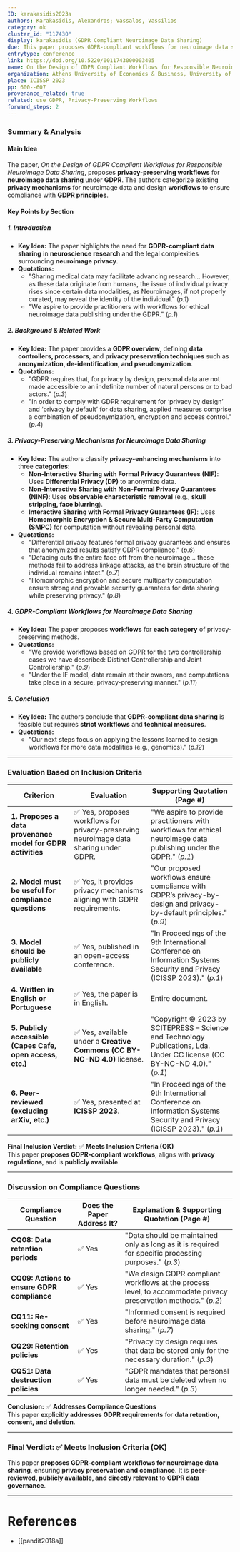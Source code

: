 ```yaml
---
ID: karakasidis2023a
authors: Karakasidis, Alexandros; Vassalos, Vassilios
category: ok
cluster_id: "117430"
display: karakasidis (GDPR Compliant Neuroimage Data Sharing)
due: This paper proposes GDPR-compliant workflows for neuroimage data sharing, ensuring privacy preservation.
entrytype: conference
link: https://doi.org/10.5220/0011743000003405
name: On the Design of GDPR Compliant Workflows for Responsible Neuroimage Data Sharing
organization: Athens University of Economics & Business, University of Macedonia
place: ICISSP 2023
pp: 600--607
provenance_related: true
related: use GDPR, Privacy-Preserving Workflows
forward_steps: 2
---
```

### **Summary & Analysis**

#### **Main Idea**

The paper, _On the Design of GDPR Compliant Workflows for Responsible Neuroimage Data Sharing_, proposes **privacy-preserving workflows** for **neuroimage data sharing** under **GDPR**. The authors categorize existing **privacy mechanisms** for neuroimage data and design **workflows** to ensure compliance with **GDPR principles**.

#### **Key Points by Section**

##### **1. Introduction**

- **Key Idea:** The paper highlights the need for **GDPR-compliant** **data sharing** in **neuroscience research** and the legal complexities surrounding **neuroimage privacy**.
- **Quotations:**
    - "Sharing medical data may facilitate advancing research... However, as these data originate from humans, the issue of individual privacy rises since certain data modalities, as Neuroimages, if not properly curated, may reveal the identity of the individual." (_p.1_)
    - "We aspire to provide practitioners with workflows for ethical neuroimage data publishing under the GDPR." (_p.1_)

##### **2. Background & Related Work**

- **Key Idea:** The paper provides a **GDPR overview**, defining **data controllers, processors**, and **privacy preservation techniques** such as **anonymization, de-identification, and pseudonymization**.
- **Quotations:**
    - "GDPR requires that, for privacy by design, personal data are not made accessible to an indefinite number of natural persons or to bad actors." (_p.3_)
    - "In order to comply with GDPR requirement for ‘privacy by design’ and ‘privacy by default’ for data sharing, applied measures comprise a combination of pseudonymization, encryption and access control." (_p.4_)

##### **3. Privacy-Preserving Mechanisms for Neuroimage Data Sharing**

- **Key Idea:** The authors classify **privacy-enhancing mechanisms** into three **categories**:
    - **Non-Interactive Sharing with Formal Privacy Guarantees (NIF)**: Uses **Differential Privacy (DP)** to anonymize data.
    - **Non-Interactive Sharing with Non-Formal Privacy Guarantees (NINF)**: Uses **observable characteristic removal** (e.g., **skull stripping, face blurring**).
    - **Interactive Sharing with Formal Privacy Guarantees (IF)**: Uses **Homomorphic Encryption & Secure Multi-Party Computation (SMPC)** for computation without revealing personal data.
- **Quotations:**
    - "Differential privacy features formal privacy guarantees and ensures that anonymized results satisfy GDPR compliance." (_p.6_)
    - "Defacing cuts the entire face off from the neuroimage... these methods fail to address linkage attacks, as the brain structure of the individual remains intact." (_p.7_)
    - "Homomorphic encryption and secure multiparty computation ensure strong and provable security guarantees for data sharing while preserving privacy." (_p.8_)

##### **4. GDPR-Compliant Workflows for Neuroimage Data Sharing**

- **Key Idea:** The paper proposes **workflows** for **each category** of privacy-preserving methods.
- **Quotations:**
    - "We provide workflows based on GDPR for the two controllership cases we have described: Distinct Controllership and Joint Controllership." (_p.9_)
    - "Under the IF model, data remain at their owners, and computations take place in a secure, privacy-preserving manner." (_p.11_)

##### **5. Conclusion**

- **Key Idea:** The authors conclude that **GDPR-compliant data sharing** is feasible but requires **strict workflows** and **technical measures**.
- **Quotations:**
    - "Our next steps focus on applying the lessons learned to design workflows for more data modalities (e.g., genomics)." (_p.12_)

---

### **Evaluation Based on Inclusion Criteria**

|**Criterion**|**Evaluation**|**Supporting Quotation (Page #)**|
|---|---|---|
|**1. Proposes a data provenance model for GDPR activities**|✅ Yes, proposes workflows for privacy-preserving neuroimage data sharing under GDPR.|"We aspire to provide practitioners with workflows for ethical neuroimage data publishing under the GDPR." (_p.1_)|
|**2. Model must be useful for compliance questions**|✅ Yes, it provides privacy mechanisms aligning with GDPR requirements.|"Our proposed workflows ensure compliance with GDPR’s privacy-by-design and privacy-by-default principles." (_p.9_)|
|**3. Model should be publicly available**|✅ Yes, published in an open-access conference.|"In Proceedings of the 9th International Conference on Information Systems Security and Privacy (ICISSP 2023)." (_p.1_)|
|**4. Written in English or Portuguese**|✅ Yes, the paper is in English.|Entire document.|
|**5. Publicly accessible (Capes Cafe, open access, etc.)**|✅ Yes, available under a **Creative Commons (CC BY-NC-ND 4.0)** license.|"Copyright © 2023 by SCITEPRESS – Science and Technology Publications, Lda. Under CC license (CC BY-NC-ND 4.0)." (_p.1_)|
|**6. Peer-reviewed (excluding arXiv, etc.)**|✅ Yes, presented at **ICISSP 2023**.|"In Proceedings of the 9th International Conference on Information Systems Security and Privacy (ICISSP 2023)." (_p.1_)|

**Final Inclusion Verdict:** ✅ **Meets Inclusion Criteria (OK)**  
This paper **proposes GDPR-compliant workflows**, aligns with **privacy regulations**, and is **publicly available**.

---

### **Discussion on Compliance Questions**

|**Compliance Question**|**Does the Paper Address It?**|**Explanation & Supporting Quotation (Page #)**|
|---|---|---|
|**CQ08: Data retention periods**|✅ Yes|"Data should be maintained only as long as it is required for specific processing purposes." (_p.3_)|
|**CQ09: Actions to ensure GDPR compliance**|✅ Yes|"We design GDPR compliant workflows at the process level, to accommodate privacy preservation methods." (_p.2_)|
|**CQ11: Re-seeking consent**|✅ Yes|"Informed consent is required before neuroimage data sharing." (_p.7_)|
|**CQ29: Retention policies**|✅ Yes|"Privacy by design requires that data be stored only for the necessary duration." (_p.3_)|
|**CQ51: Data destruction policies**|✅ Yes|"GDPR mandates that personal data must be deleted when no longer needed." (_p.3_)|

**Conclusion:** ✅ **Addresses Compliance Questions**  
This paper **explicitly addresses GDPR requirements** for **data retention, consent, and deletion**.

---

### **Final Verdict:** ✅ **Meets Inclusion Criteria (OK)**

This paper **proposes GDPR-compliant workflows for neuroimage data sharing**, ensuring **privacy preservation and compliance**. It is **peer-reviewed, publicly available, and directly relevant** to **GDPR data governance**.

---

# References

- [[pandit2018a]]